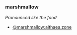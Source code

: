 ### marshmallow

_Pronounced like the food_

- [@marshmallow:althaea.zone](https://matrix.to/#/@marshmallow:althaea.zone)
